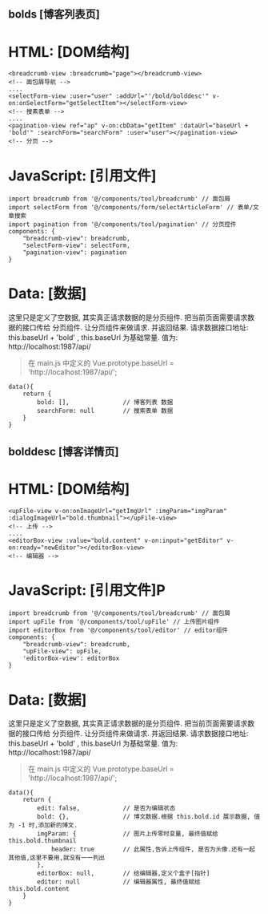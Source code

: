 ## bolds [博客列表页]

# HTML: [DOM结构]
```
<breadcrumb-view :breadcrumb="page"></breadcrumb-view>
<!-- 面包屑导航 -->
....
<selectForm-view :user="user" :addUrl="'/bold/bolddesc'" v-on:onSelectForm="getSelectItem"></selectForm-view>
<!-- 搜素表单 -->
....
<pagination-view ref="ap" v-on:cbData="getItem" :dataUrl="baseUrl + 'bold'" :searchForm="searchForm" :user="user"></pagination-view>
<!-- 分页 -->
```

# JavaScript: [引用文件]
```
import breadcrumb from '@/components/tool/breadcrumb' // 面包屑
import selectForm from '@/components/form/selectArticleForm' // 表单/文章搜索
import pagination from '@/components/tool/pagination' // 分页控件
components: {
    "breadcrumb-view": breadcrumb,
    "selectForm-view": selectForm,
    "pagination-view": pagination
}
```

# Data: [数据] 
这里只是定义了空数据, 其实真正请求数据的是分页组件.
把当前页面需要请求数据的接口传给 分页组件. 让分页组件来做请求. 并返回结果.
请求数据接口地址: this.baseUrl + 'bold' , this.baseUrl 为基础常量. 值为: http://localhost:1987/api/
> 在 main.js 中定义的 Vue.prototype.baseUrl = 'http://localhost:1987/api/';

```
data(){
    return {
        bold: [],               // 博客列表 数据
        searchForm: null        // 搜索表单 数据
    }
}
```


## bolddesc [博客详情页]

# HTML: [DOM结构]
```
<upFile-view v-on:onImageUrl="getImgUrl" :imgParam="imgParam" :dialogImageUrl="bold.thumbnail"></upFile-view>
<!-- 上传 -->
....
<editorBox-view :value="bold.content" v-on:input="getEditor" v-on:ready="newEditor"></editorBox-view>
<!-- 编辑器 -->
```

# JavaScript: [引用文件]P
```
import breadcrumb from '@/components/tool/breadcrumb' // 面包屑
import upFile from '@/components/tool/upFile' // 上传图片组件
import editorBox from '@/components/tool/editor' // editor组件
components: {
    "breadcrumb-view": breadcrumb,
    "upFile-view": upFile,
    'editorBox-view': editorBox
}
```

# Data: [数据] 
这里只是定义了空数据, 其实真正请求数据的是分页组件.
把当前页面需要请求数据的接口传给 分页组件. 让分页组件来做请求. 并返回结果.
请求数据接口地址: this.baseUrl + 'bold' , this.baseUrl 为基础常量. 值为: http://localhost:1987/api/
> 在 main.js 中定义的 Vue.prototype.baseUrl = 'http://localhost:1987/api/';

```
data(){
    return {
        edit: false,            // 是否为编辑状态
        bold: {},               // 博文数据.根据 this.bold.id 展示数据, 值为 -1 时,添加新的博文.
        imgParam: {             // 图片上传零时变量, 最终值赋给 this.bold.thumbnail
            header: true        // 此属性,告诉上传组件, 是否为头像.还有一起其他值,这里不要用,就没有一一列出
        },
        editorBox: null,        // 给编辑器,定义个盒子[指针]
        editor: null            // 编辑器属性, 最终值赋给 this.bold.content
    }
}
``` 
